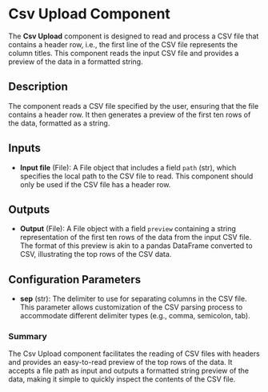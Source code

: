 # Csv Upload Component

The **Csv Upload** component is designed to read and process a CSV file that contains a header row, i.e., the first line of the CSV file represents the column titles. This component reads the input CSV file and provides a preview of the data in a formatted string.

## Description

The component reads a CSV file specified by the user, ensuring that the file contains a header row. It then generates a preview of the first ten rows of the data, formatted as a string.

## Inputs

- **Input file** (File): A File object that includes a field `path` (str), which specifies the local path to the CSV file to read. This component should only be used if the CSV file has a header row.

## Outputs

- **Output** (File): A File object with a field `preview` containing a string representation of the first ten rows of the data from the input CSV file. The format of this preview is akin to a pandas DataFrame converted to CSV, illustrating the top rows of the CSV data.

## Configuration Parameters

- **sep** (str): The delimiter to use for separating columns in the CSV file. This parameter allows customization of the CSV parsing process to accommodate different delimiter types (e.g., comma, semicolon, tab).

### Summary

The Csv Upload component facilitates the reading of CSV files with headers and provides an easy-to-read preview of the top rows of the data. It accepts a file path as input and outputs a formatted string preview of the data, making it simple to quickly inspect the contents of the CSV file.